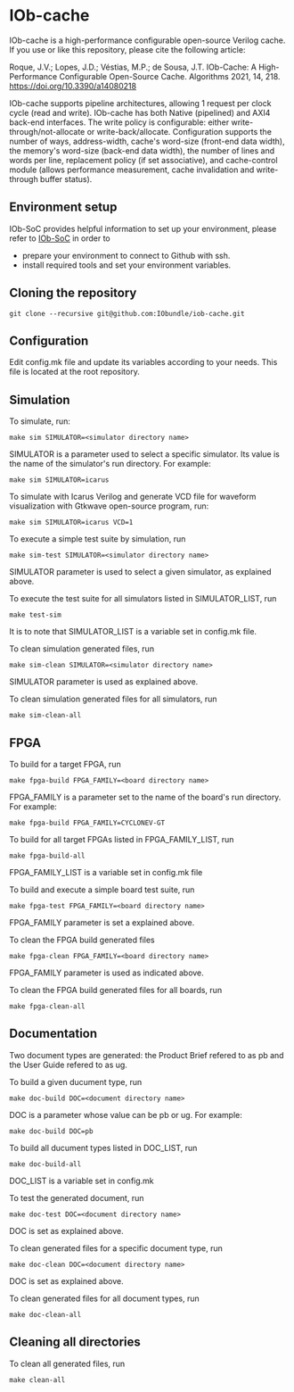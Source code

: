 # IOb-cache

IOb-cache is a high-performance configurable open-source Verilog cache. If you use or like this repository, please cite the following article:

Roque, J.V.; Lopes, J.D.; Véstias, M.P.; de Sousa, J.T. IOb-Cache: A High-Performance Configurable Open-Source Cache. Algorithms 2021, 14, 218. https://doi.org/10.3390/a14080218 

IOb-cache supports pipeline architectures, allowing 1 request per clock cycle (read and write). 
IOb-cache has both Native (pipelined) and AXI4 back-end interfaces.
The write policy is configurable: either write-through/not-allocate or write-back/allocate.
Configuration supports the number of ways, address-width, cache's word-size (front-end data width), the memory's word-size (back-end data width), the number of lines and words per line, replacement policy (if set associative), and cache-control module (allows performance measurement, cache invalidation and write-through buffer status).

## Environment setup
IOb-SoC provides helpful information to set up your environment, please refer to [IOb-SoC](https://github.com/IObundle/iob-soc) in order to
* prepare your environment to connect to Github with ssh.
* install required tools and set your environment variables.

## Cloning the repository
```
git clone --recursive git@github.com:IObundle/iob-cache.git
```

## Configuration
Edit config.mk file and update its variables according to your needs. This file is located at the root repository. 

## Simulation
To simulate, run:
```
make sim SIMULATOR=<simulator directory name>  
```
SIMULATOR is a parameter used to select a specific simulator. Its value is the name of the simulator's run directory.
For example:
```
make sim SIMULATOR=icarus
```
To simulate with Icarus Verilog and generate VCD file for waveform visualization with Gtkwave open-source program, run:
```
make sim SIMULATOR=icarus VCD=1 
```
To execute a simple test suite by simulation, run 
``` 
make sim-test SIMULATOR=<simulator directory name>
```
SIMULATOR parameter is used to select a given simulator, as explained above. 

To execute the test suite for all simulators listed in SIMULATOR\_LIST, run 
```
make test-sim
```
It is to note that SIMULATOR\_LIST is a variable set in config.mk file. 

To clean simulation generated files, run
```
make sim-clean SIMULATOR=<simulator directory name>
```
SIMULATOR parameter is used as explained above. 

To clean simulation generated files for all simulators, run
```
make sim-clean-all
```

## FPGA

To build for a target FPGA, run
```
make fpga-build FPGA_FAMILY=<board directory name>
```
FPGA_FAMILY is a parameter set to the name of the board's run directory.
For example:
```
make fpga-build FPGA_FAMILY=CYCLONEV-GT
```
To build for all target FPGAs listed in FPGA\_FAMILY\_LIST, run
```
make fpga-build-all
```
FPGA\_FAMILY\_LIST is a variable set in config.mk file

To build and execute a simple board test suite, run
```
make fpga-test FPGA_FAMILY=<board directory name>
```
FPGA_FAMILY parameter is set a explained above.

To clean the FPGA build generated files
```
make fpga-clean FPGA_FAMILY=<board directory name>
```
FPGA_FAMILY parameter is used as indicated above.

To clean the FPGA build generated files for all boards, run
```
make fpga-clean-all
```

## Documentation
Two document types are generated: the Product Brief refered to as pb and the User Guide refered to as ug. 

To build a given ducument type, run
```
make doc-build DOC=<document directory name>
```
DOC is a parameter whose value can be pb or ug.
For example:
```
make doc-build DOC=pb
```
To build all ducument types listed in DOC\_LIST, run
```
make doc-build-all
```
DOC\_LIST is a variable set in config.mk

To test the generated document, run
```
make doc-test DOC=<document directory name>
```
DOC is set as explained above.

To clean generated files for a specific document type, run
```
make doc-clean DOC=<document directory name>
```
DOC is set as explained above.

To clean generated files for all document types, run
```
make doc-clean-all
```

## Cleaning all directories
To clean all generated files, run
```
make clean-all
```
